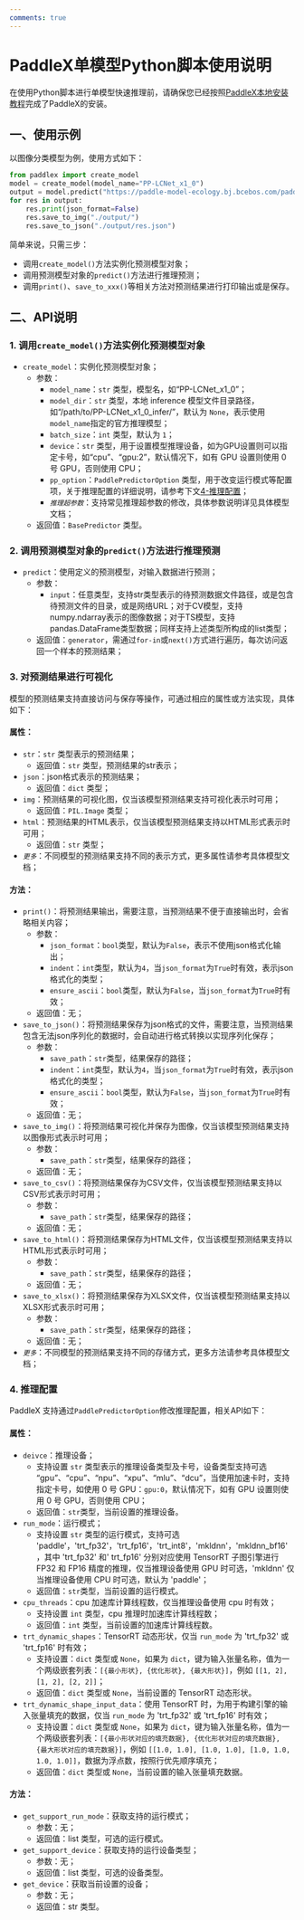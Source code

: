 ```yaml
---
comments: true
---
```


# PaddleX单模型Python脚本使用说明

在使用Python脚本进行单模型快速推理前，请确保您已经按照[PaddleX本地安装教程](../../installation/installation.md)完成了PaddleX的安装。

## 一、使用示例

以图像分类模型为例，使用方式如下：

```python
from paddlex import create_model
model = create_model(model_name="PP-LCNet_x1_0")
output = model.predict("https://paddle-model-ecology.bj.bcebos.com/paddlex/imgs/demo_image/general_image_classification_001.jpg", batch_size=1)
for res in output:
    res.print(json_format=False)
    res.save_to_img("./output/")
    res.save_to_json("./output/res.json")
```

简单来说，只需三步：

* 调用`create_model()`方法实例化预测模型对象；
* 调用预测模型对象的`predict()`方法进行推理预测；
* 调用`print()`、`save_to_xxx()`等相关方法对预测结果进行打印输出或是保存。

## 二、API说明

### 1. 调用`create_model()`方法实例化预测模型对象

* `create_model`：实例化预测模型对象；
  * 参数：
    * `model_name`：`str` 类型，模型名，如“PP-LCNet_x1_0”；
    * `model_dir`：`str` 类型，本地 inference 模型文件目录路径，如“/path/to/PP-LCNet_x1_0_infer/”，默认为 `None`，表示使用`model_name`指定的官方推理模型；
    * `batch_size`：`int` 类型，默认为 `1`；
    * `device`：`str` 类型，用于设置模型推理设备，如为GPU设置则可以指定卡号，如“cpu”、“gpu:2”，默认情况下，如有 GPU 设置则使用 0 号 GPU，否则使用 CPU；
    * `pp_option`：`PaddlePredictorOption` 类型，用于改变运行模式等配置项，关于推理配置的详细说明，请参考下文[4-推理配置](#4-推理配置)；
    * _`推理超参数`_：支持常见推理超参数的修改，具体参数说明详见具体模型文档；
  * 返回值：`BasePredictor` 类型。

### 2. 调用预测模型对象的`predict()`方法进行推理预测

* `predict`：使用定义的预测模型，对输入数据进行预测；
  * 参数：
    * `input`：任意类型，支持str类型表示的待预测数据文件路径，或是包含待预测文件的目录，或是网络URL；对于CV模型，支持numpy.ndarray表示的图像数据；对于TS模型，支持pandas.DataFrame类型数据；同样支持上述类型所构成的list类型；
  * 返回值：`generator`，需通过`for-in`或`next()`方式进行遍历，每次访问返回一个样本的预测结果；

### 3. 对预测结果进行可视化

模型的预测结果支持直接访问与保存等操作，可通过相应的属性或方法实现，具体如下：

#### 属性：

* `str`：`str` 类型表示的预测结果；
  * 返回值：`str` 类型，预测结果的str表示；
* `json`：json格式表示的预测结果；
  * 返回值：`dict` 类型；
* `img`：预测结果的可视化图，仅当该模型预测结果支持可视化表示时可用；
  * 返回值：`PIL.Image` 类型；
* `html`：预测结果的HTML表示，仅当该模型预测结果支持以HTML形式表示时可用；
  * 返回值：`str` 类型；
* _`更多`_：不同模型的预测结果支持不同的表示方式，更多属性请参考具体模型文档；

#### 方法：

* `print()`：将预测结果输出，需要注意，当预测结果不便于直接输出时，会省略相关内容；
  * 参数：
    * `json_format`：`bool`类型，默认为`False`，表示不使用json格式化输出；
    * `indent`：`int`类型，默认为`4`，当`json_format`为`True`时有效，表示json格式化的类型；
    * `ensure_ascii`：`bool`类型，默认为`False`，当`json_format`为`True`时有效；
  * 返回值：无；
* `save_to_json()`：将预测结果保存为json格式的文件，需要注意，当预测结果包含无法json序列化的数据时，会自动进行格式转换以实现序列化保存；
  * 参数：
    * `save_path`：`str`类型，结果保存的路径；
    * `indent`：`int`类型，默认为`4`，当`json_format`为`True`时有效，表示json格式化的类型；
    * `ensure_ascii`：`bool`类型，默认为`False`，当`json_format`为`True`时有效；
  * 返回值：无；
* `save_to_img()`：将预测结果可视化并保存为图像，仅当该模型预测结果支持以图像形式表示时可用；
  * 参数：
    * `save_path`：`str`类型，结果保存的路径；
  * 返回值：无；
* `save_to_csv()`：将预测结果保存为CSV文件，仅当该模型预测结果支持以CSV形式表示时可用；
  * 参数：
    * `save_path`：`str`类型，结果保存的路径；
  * 返回值：无；
* `save_to_html()`：将预测结果保存为HTML文件，仅当该模型预测结果支持以HTML形式表示时可用；
  * 参数：
    * `save_path`：`str`类型，结果保存的路径；
  * 返回值：无；
* `save_to_xlsx()`：将预测结果保存为XLSX文件，仅当该模型预测结果支持以XLSX形式表示时可用；
  * 参数：
    * `save_path`：`str`类型，结果保存的路径；
  * 返回值：无；
* _`更多`_：不同模型的预测结果支持不同的存储方式，更多方法请参考具体模型文档；

### 4. 推理配置

PaddleX 支持通过`PaddlePredictorOption`修改推理配置，相关API如下：

#### 属性：

* `deivce`：推理设备；
  * 支持设置 `str` 类型表示的推理设备类型及卡号，设备类型支持可选 “gpu”、“cpu”、“npu”、“xpu”、“mlu”、“dcu”，当使用加速卡时，支持指定卡号，如使用 0 号 GPU：`gpu:0`，默认情况下，如有 GPU 设置则使用 0 号 GPU，否则使用 CPU；
  * 返回值：`str`类型，当前设置的推理设备。
* `run_mode`：运行模式；
  * 支持设置 `str` 类型的运行模式，支持可选 'paddle'，'trt_fp32'，'trt_fp16'，'trt_int8'，'mkldnn'，'mkldnn_bf16'，其中 'trt_fp32' 和' trt_fp16' 分别对应使用 TensorRT 子图引擎进行 FP32 和 FP16 精度的推理，仅当推理设备使用 GPU 时可选，'mkldnn' 仅当推理设备使用 CPU 时可选，默认为 'paddle'；
  * 返回值：`str`类型，当前设置的运行模式。
* `cpu_threads`：cpu 加速库计算线程数，仅当推理设备使用 cpu 时有效；
  * 支持设置 `int` 类型，cpu 推理时加速库计算线程数；
  * 返回值：`int` 类型，当前设置的加速库计算线程数。
* `trt_dynamic_shapes`：TensorRT 动态形状，仅当 `run_mode` 为 'trt_fp32' 或 'trt_fp16' 时有效；
  * 支持设置：`dict` 类型或 `None`，如果为 `dict`，键为输入张量名称，值为一个两级嵌套列表：`[{最小形状}, {优化形状}, {最大形状}]`，例如 `[[1, 2], [1, 2], [2, 2]]`；
  * 返回值：`dict` 类型或 `None`，当前设置的 TensorRT 动态形状。
* `trt_dynamic_shape_input_data`：使用 TensorRT 时，为用于构建引擎的输入张量填充的数据，仅当 `run_mode` 为 'trt_fp32' 或 'trt_fp16' 时有效；
  * 支持设置：`dict` 类型或 `None`，如果为 `dict`，键为输入张量名称，值为一个两级嵌套列表：`[{最小形状对应的填充数据}, {优化形状对应的填充数据}, {最大形状对应的填充数据}]`，例如 `[[1.0, 1.0], [1.0, 1.0], [1.0, 1.0, 1.0, 1.0]]`，数据为浮点数，按照行优先顺序填充；
  * 返回值：`dict` 类型或 `None`，当前设置的输入张量填充数据。

#### 方法：

* `get_support_run_mode`：获取支持的运行模式；
  * 参数：无；
  * 返回值：list 类型，可选的运行模式。
* `get_support_device`：获取支持的运行设备类型；
  * 参数：无；
  * 返回值：list 类型，可选的设备类型。
* `get_device`：获取当前设置的设备；
  * 参数：无；
  * 返回值：str 类型。
